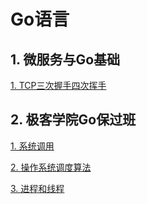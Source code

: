 # Go语言

## 1. 微服务与Go基础



[1. TCP三次握手四次挥手](/Os/计算机网络/TCP三次握手四次挥手.md)







## 2. 极客学院Go保过班

[1. 系统调用](/Os/操作系统/系统调用.md)

[2. 操作系统调度算法](/Os/操作系统/操作系统调度算法.md)

[3. 进程和线程](/Os/操作系统/进程和线程.md)







